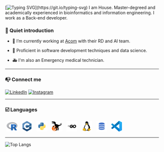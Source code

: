 [![Typing SVG](https://readme-typing-svg.demolab.com?font=Fira+Code&weight=100&duration=2000&pause=100&color=737E8E&width=435&lines=Hello+world+!;Love+coding+and+data+analysis.)](https://git.io/typing-svg)  
I am House. Master-degreed and academically experienced in bioinformatics and information engineering. I work as a Back-end developer.
### 👋 Quiet introduction

- 🔭 I’m currently working at [Acom](https://www.acom-networks.com/3931838913.html) with their RD and AI team.
- 🌱 Proficient in software development techniques and data science.

- 🚑 I'm also an Emergency medical technician.

---
### 📭 Connect me
[![LinkedIn]( https://img.shields.io/badge/LinkedIn-0077B5?style=for-the-badge&logo=linkedin&logoColor=white )](https://www.linkedin.com/in/hao-hsu-749b20268/ "LinkedIn")  [![Instagram](https://camo.githubusercontent.com/744f5586e9eee9ca48c84aa31a04cbc28fa9da0359eba6856cc26ce041db3031/68747470733a2f2f696d672e736869656c64732e696f2f62616467652f496e7374616772616d2d4531333036433f7374796c653d666f722d7468652d6261646765266c6f676f3d696e7374616772616d266c6f676f436f6c6f723d7768697465 )](https://instagram.com/house_hs?utm_source=qr&igshid=MzNlNGNkZWQ4Mg%3D%3D "Instagram")  

---
### ☑️ Languages  

<p float="left">
<img style="padding:5px;" align="center" alt="r" width="35px" title="R" src="https://raw.githubusercontent.com/github/explore/80688e429a7d4ef2fca1e82350fe8e3517d3494d/topics/r/r.png"/>
<img style="padding:5px;" align="center" alt="cpp" width="35px" title="C++" src="https://raw.githubusercontent.com/github/explore/80688e429a7d4ef2fca1e82350fe8e3517d3494d/topics/cpp/cpp.png"/>
<img style="padding:5px;" align="center" alt="python" width="35px" title="Python" src="https://raw.githubusercontent.com/github/explore/80688e429a7d4ef2fca1e82350fe8e3517d3494d/topics/python/python.png"/>
<img style="padding:5px;" align="center" alt="perl" width="35px" title="Perl" src="https://raw.githubusercontent.com/github/explore/80688e429a7d4ef2fca1e82350fe8e3517d3494d/topics/perl/perl.png"/>
<img style="padding:5px;" align="center" alt="go" width="35px" title="Go" src="https://raw.githubusercontent.com/github/explore/80688e429a7d4ef2fca1e82350fe8e3517d3494d/topics/go/go.png"/>

<img style="padding:5px;" align="center" alt="linux" width="35px" title="Linux" src="https://raw.githubusercontent.com/github/explore/80688e429a7d4ef2fca1e82350fe8e3517d3494d/topics/linux/linux.png"/>
<img style="padding:5px;" align="center" alt="sql" width="35px" title="SQL" src="https://raw.githubusercontent.com/github/explore/80688e429a7d4ef2fca1e82350fe8e3517d3494d/topics/sql/sql.png"/>
<img style="padding:5px;" align="center" alt="vscode" width="35px" title="VsCode" src="https://raw.githubusercontent.com/github/explore/80688e429a7d4ef2fca1e82350fe8e3517d3494d/topics/visual-studio-code/visual-studio-code.png"/>
</p>

---
![Top Langs](https://github-readme-stats.vercel.app/api/top-langs/?username=house40105&layout=compact)

